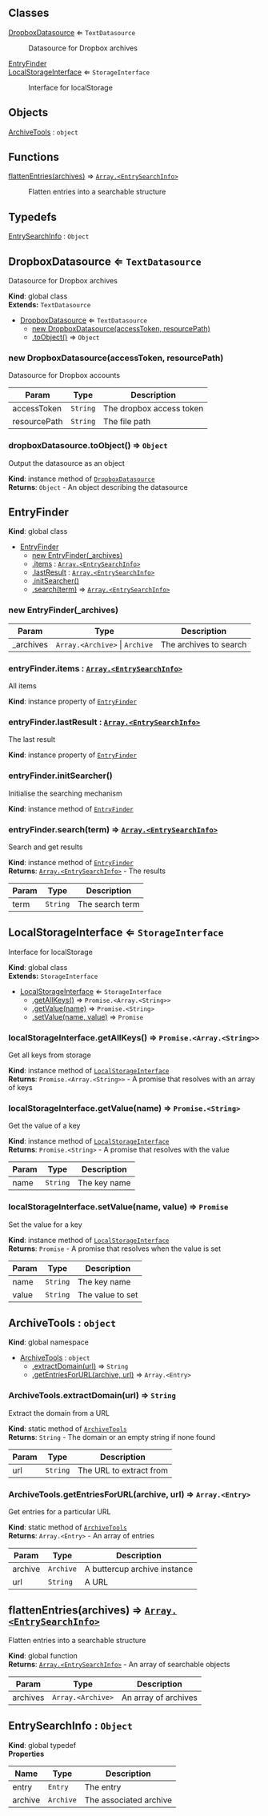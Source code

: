 ## Classes

<dl>
<dt><a href="#DropboxDatasource">DropboxDatasource</a> ⇐ <code>TextDatasource</code></dt>
<dd><p>Datasource for Dropbox archives</p>
</dd>
<dt><a href="#EntryFinder">EntryFinder</a></dt>
<dd></dd>
<dt><a href="#LocalStorageInterface">LocalStorageInterface</a> ⇐ <code>StorageInterface</code></dt>
<dd><p>Interface for localStorage</p>
</dd>
</dl>

## Objects

<dl>
<dt><a href="#ArchiveTools">ArchiveTools</a> : <code>object</code></dt>
<dd></dd>
</dl>

## Functions

<dl>
<dt><a href="#flattenEntries">flattenEntries(archives)</a> ⇒ <code><a href="#EntrySearchInfo">Array.&lt;EntrySearchInfo&gt;</a></code></dt>
<dd><p>Flatten entries into a searchable structure</p>
</dd>
</dl>

## Typedefs

<dl>
<dt><a href="#EntrySearchInfo">EntrySearchInfo</a> : <code>Object</code></dt>
<dd></dd>
</dl>

<a name="DropboxDatasource"></a>

## DropboxDatasource ⇐ <code>TextDatasource</code>
Datasource for Dropbox archives

**Kind**: global class  
**Extends:** <code>TextDatasource</code>  

* [DropboxDatasource](#DropboxDatasource) ⇐ <code>TextDatasource</code>
    * [new DropboxDatasource(accessToken, resourcePath)](#new_DropboxDatasource_new)
    * [.toObject()](#DropboxDatasource+toObject) ⇒ <code>Object</code>

<a name="new_DropboxDatasource_new"></a>

### new DropboxDatasource(accessToken, resourcePath)
Datasource for Dropbox accounts


| Param | Type | Description |
| --- | --- | --- |
| accessToken | <code>String</code> | The dropbox access token |
| resourcePath | <code>String</code> | The file path |

<a name="DropboxDatasource+toObject"></a>

### dropboxDatasource.toObject() ⇒ <code>Object</code>
Output the datasource as an object

**Kind**: instance method of <code>[DropboxDatasource](#DropboxDatasource)</code>  
**Returns**: <code>Object</code> - An object describing the datasource  
<a name="EntryFinder"></a>

## EntryFinder
**Kind**: global class  

* [EntryFinder](#EntryFinder)
    * [new EntryFinder(_archives)](#new_EntryFinder_new)
    * [.items](#EntryFinder+items) : <code>[Array.&lt;EntrySearchInfo&gt;](#EntrySearchInfo)</code>
    * [.lastResult](#EntryFinder+lastResult) : <code>[Array.&lt;EntrySearchInfo&gt;](#EntrySearchInfo)</code>
    * [.initSearcher()](#EntryFinder+initSearcher)
    * [.search(term)](#EntryFinder+search) ⇒ <code>[Array.&lt;EntrySearchInfo&gt;](#EntrySearchInfo)</code>

<a name="new_EntryFinder_new"></a>

### new EntryFinder(_archives)

| Param | Type | Description |
| --- | --- | --- |
| _archives | <code>Array.&lt;Archive&gt;</code> &#124; <code>Archive</code> | The archives to search |

<a name="EntryFinder+items"></a>

### entryFinder.items : <code>[Array.&lt;EntrySearchInfo&gt;](#EntrySearchInfo)</code>
All items

**Kind**: instance property of <code>[EntryFinder](#EntryFinder)</code>  
<a name="EntryFinder+lastResult"></a>

### entryFinder.lastResult : <code>[Array.&lt;EntrySearchInfo&gt;](#EntrySearchInfo)</code>
The last result

**Kind**: instance property of <code>[EntryFinder](#EntryFinder)</code>  
<a name="EntryFinder+initSearcher"></a>

### entryFinder.initSearcher()
Initialise the searching mechanism

**Kind**: instance method of <code>[EntryFinder](#EntryFinder)</code>  
<a name="EntryFinder+search"></a>

### entryFinder.search(term) ⇒ <code>[Array.&lt;EntrySearchInfo&gt;](#EntrySearchInfo)</code>
Search and get results

**Kind**: instance method of <code>[EntryFinder](#EntryFinder)</code>  
**Returns**: <code>[Array.&lt;EntrySearchInfo&gt;](#EntrySearchInfo)</code> - The results  

| Param | Type | Description |
| --- | --- | --- |
| term | <code>String</code> | The search term |

<a name="LocalStorageInterface"></a>

## LocalStorageInterface ⇐ <code>StorageInterface</code>
Interface for localStorage

**Kind**: global class  
**Extends:** <code>StorageInterface</code>  

* [LocalStorageInterface](#LocalStorageInterface) ⇐ <code>StorageInterface</code>
    * [.getAllKeys()](#LocalStorageInterface+getAllKeys) ⇒ <code>Promise.&lt;Array.&lt;String&gt;&gt;</code>
    * [.getValue(name)](#LocalStorageInterface+getValue) ⇒ <code>Promise.&lt;String&gt;</code>
    * [.setValue(name, value)](#LocalStorageInterface+setValue) ⇒ <code>Promise</code>

<a name="LocalStorageInterface+getAllKeys"></a>

### localStorageInterface.getAllKeys() ⇒ <code>Promise.&lt;Array.&lt;String&gt;&gt;</code>
Get all keys from storage

**Kind**: instance method of <code>[LocalStorageInterface](#LocalStorageInterface)</code>  
**Returns**: <code>Promise.&lt;Array.&lt;String&gt;&gt;</code> - A promise that resolves with an array of keys  
<a name="LocalStorageInterface+getValue"></a>

### localStorageInterface.getValue(name) ⇒ <code>Promise.&lt;String&gt;</code>
Get the value of a key

**Kind**: instance method of <code>[LocalStorageInterface](#LocalStorageInterface)</code>  
**Returns**: <code>Promise.&lt;String&gt;</code> - A promise that resolves with the value  

| Param | Type | Description |
| --- | --- | --- |
| name | <code>String</code> | The key name |

<a name="LocalStorageInterface+setValue"></a>

### localStorageInterface.setValue(name, value) ⇒ <code>Promise</code>
Set the value for a key

**Kind**: instance method of <code>[LocalStorageInterface](#LocalStorageInterface)</code>  
**Returns**: <code>Promise</code> - A promise that resolves when the value is set  

| Param | Type | Description |
| --- | --- | --- |
| name | <code>String</code> | The key name |
| value | <code>String</code> | The value to set |

<a name="ArchiveTools"></a>

## ArchiveTools : <code>object</code>
**Kind**: global namespace  

* [ArchiveTools](#ArchiveTools) : <code>object</code>
    * [.extractDomain(url)](#ArchiveTools.extractDomain) ⇒ <code>String</code>
    * [.getEntriesForURL(archive, url)](#ArchiveTools.getEntriesForURL) ⇒ <code>Array.&lt;Entry&gt;</code>

<a name="ArchiveTools.extractDomain"></a>

### ArchiveTools.extractDomain(url) ⇒ <code>String</code>
Extract the domain from a URL

**Kind**: static method of <code>[ArchiveTools](#ArchiveTools)</code>  
**Returns**: <code>String</code> - The domain or an empty string if none found  

| Param | Type | Description |
| --- | --- | --- |
| url | <code>String</code> | The URL to extract from |

<a name="ArchiveTools.getEntriesForURL"></a>

### ArchiveTools.getEntriesForURL(archive, url) ⇒ <code>Array.&lt;Entry&gt;</code>
Get entries for a particular URL

**Kind**: static method of <code>[ArchiveTools](#ArchiveTools)</code>  
**Returns**: <code>Array.&lt;Entry&gt;</code> - An array of entries  

| Param | Type | Description |
| --- | --- | --- |
| archive | <code>Archive</code> | A buttercup archive instance |
| url | <code>String</code> | A URL |

<a name="flattenEntries"></a>

## flattenEntries(archives) ⇒ <code>[Array.&lt;EntrySearchInfo&gt;](#EntrySearchInfo)</code>
Flatten entries into a searchable structure

**Kind**: global function  
**Returns**: <code>[Array.&lt;EntrySearchInfo&gt;](#EntrySearchInfo)</code> - An array of searchable objects  

| Param | Type | Description |
| --- | --- | --- |
| archives | <code>Array.&lt;Archive&gt;</code> | An array of archives |

<a name="EntrySearchInfo"></a>

## EntrySearchInfo : <code>Object</code>
**Kind**: global typedef  
**Properties**

| Name | Type | Description |
| --- | --- | --- |
| entry | <code>Entry</code> | The entry |
| archive | <code>Archive</code> | The associated archive |

